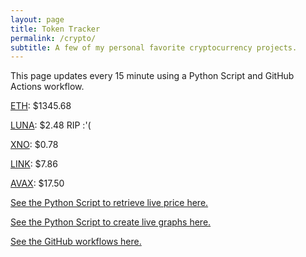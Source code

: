 ```yaml
---
layout: page
title: Token Tracker
permalink: /crypto/
subtitle: A few of my personal favorite cryptocurrency projects.
---
```


 This page updates every 15 minute using a Python Script and GitHub Actions workflow.


<!--BEGINCRYPTOINPUT-->
[ETH](https://smfxfc.github.io/crypto/eth.html): $1345.68

[LUNA](https://smfxfc.github.io/crypto/luna.html): $2.48 RIP :'(

[XNO](https://smfxfc.github.io/crypto/xno.html): $0.78

[LINK](https://smfxfc.github.io/crypto/link.html): $7.86

[AVAX](https://smfxfc.github.io/crypto/avax.html): $17.50

<!--ENDCRYPTOINPUT-->
 
 
[See the Python Script to retrieve live price here.](https://github.com/smfxfc/smfxfc.github.io/blob/master/src/get_cryptos.py)

[See the Python Script to create live graphs here.](https://github.com/smfxfc/smfxfc.github.io/blob/master/src/graph_crypto.py)

[See the GitHub workflows here.](https://github.com/smfxfc/smfxfc.github.io/blob/master/.github/workflows/)

